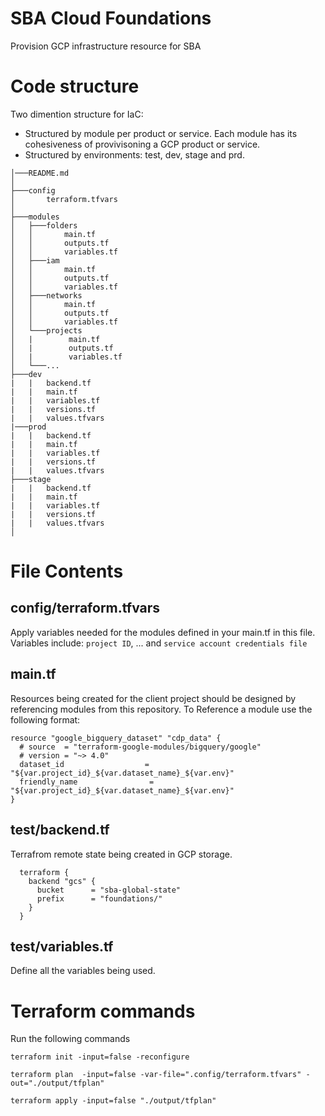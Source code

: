 # SBA Cloud Foundations
Provision GCP infrastructure resource for SBA

# Code structure
Two dimention structure for IaC:
* Structured by module per product or service. Each module has its cohesiveness of provivisoning a GCP product or service.
* Structured by environments: test, dev, stage and prd.  


```shell
│───README.md
│
├───config
│       terraform.tfvars
│
├───modules
│   ├───folders
│   │       main.tf
│   │       outputs.tf
│   │       variables.tf
│   ├───iam
│   │       main.tf
│   │       outputs.tf
│   │       variables.tf
│   ├───networks
│   │       main.tf
│   │       outputs.tf
│   │       variables.tf
│   └───projects
│   |        main.tf
│   |        outputs.tf
│   |        variables.tf
│   └───...
├───dev
|   |   backend.tf
|   |   main.tf
|   |   variables.tf
|   |   versions.tf
|   |   values.tfvars
|───prod
|   |   backend.tf
|   |   main.tf
|   |   variables.tf
|   |   versions.tf
|   |   values.tfvars
├───stage
|   |   backend.tf
|   |   main.tf
|   |   variables.tf
|   |   versions.tf
|   |   values.tfvars
│
```
# File Contents
## config/terraform.tfvars
Apply variables needed for the modules defined in your main.tf in this file. Variables include: `project ID`, ... and `service account credentials file`

## main.tf
Resources being created for the client project should be designed by referencing modules from this repository.  To Reference a module use the following format:

``` shell
resource "google_bigquery_dataset" "cdp_data" {
  # source  = "terraform-google-modules/bigquery/google"
  # version = "~> 4.0"
  dataset_id                  = "${var.project_id}_${var.dataset_name}_${var.env}"
  friendly_name                = "${var.project_id}_${var.dataset_name}_${var.env}"
}
```

## test/backend.tf
Terrafrom remote state being created in GCP storage.
``` shell
  terraform {
    backend "gcs" {
      bucket      = "sba-global-state"
      prefix      = "foundations/"
    }
  }
```

## test/variables.tf
Define all the variables being used.

# Terraform commands
Run the following commands
```shell
terraform init -input=false -reconfigure      
```

```shell
terraform plan  -input=false -var-file=".config/terraform.tfvars" -out="./output/tfplan"
```

```shell
terraform apply -input=false "./output/tfplan"
```
